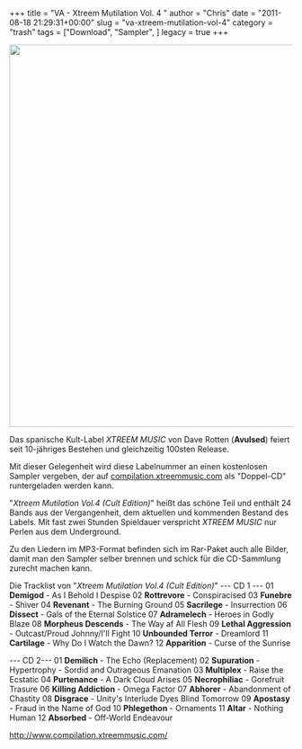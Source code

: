 +++
title = "VA - Xtreem Mutilation Vol. 4 "
author = "Chris"
date = "2011-08-18 21:29:31+00:00"
slug = "va-xtreem-mutilation-vol-4"
category = "trash"
tags = ["Download", "Sampler", ]
legacy = true
+++

<img src="images//2011/08/VA-Xtreem-Mutilation-4.jpg" alt="" title="VA - Xtreem Mutilation 4" width="680" height="680" class="alignnone size-full wp-image-6523" />

Das spanische Kult-Label _XTREEM MUSIC_ von Dave Rotten (**Avulsed**) feiert seit 10-jähriges Bestehen und gleichzeitig 100sten Release. 

Mit dieser Gelegenheit wird diese Labelnummer an einen kostenlosen Sampler vergeben, der auf <a href="http://www.compilation.xtreemmusic.com">compilation.xtreemmusic.com</a> als "Doppel-CD" runtergeladen werden kann. 

"_Xtreem Mutilation Vol.4 (Cult Edition)_" heißt das schöne Teil und enthält 24 Bands aus der Vergangenheit, dem aktuellen und kommenden Bestand des Labels. Mit fast zwei Stunden Spieldauer verspricht _XTREEM MUSIC_ nur Perlen aus dem Underground.

Zu den Liedern im MP3-Format befinden sich im Rar-Paket auch alle Bilder, damit man den Sampler selber brennen und schick für die CD-Sammlung zurecht machen kann.

Die Tracklist von "_Xtreem Mutilation Vol.4 (Cult Edition)_"
--- CD 1 ---
01 **Demigod** - As I Behold I Despise 
02 **Rottrevore** - Conspiracised 
03 **Funebre** - Shiver 
04 **Revenant** - The Burning Ground 
05 **Sacrilege** - Insurrection 
06 **Dissect** - Gals of the Eternal Solstice 
07 **Adramelech** - Heroes in Godly Blaze 
08 **Morpheus Descends** - The Way af All Flesh 
09 **Lethal Aggression** - Outcast/Proud Johnny/I'll Fight 
10 **Unbounded Terror** - Dreamlord 
11 **Cartilage** - Why Do I Watch the Dawn? 
12 **Apparition** - Curse of the Sunrise

--- CD 2---
01 **Demilich** - The Echo (Replacement) 
02 **Supuration** - Hypertrophy - Sordid and Outrageous Emanation 
03 **Multiplex** - Raise the Ecstatic 
04 **Purtenance** - A Dark Cloud Arises 
05 **Necrophiliac** - Gorefruit Trasure 
06 **Killing Addiction** - Omega Factor 
07 **Abhorer** - Abandonment of Chastity 
08 **Disgrace** - Unity's Interlude Dyes Blind Tomorrow 
09 **Apostasy** - Fraud in the Name of God 
10 **Phlegethon** - Ornaments 
11 **Altar** - Nothing Human 
12 **Absorbed** - Off-World Endeavour 

<a href="http://www.compilation.xtreemmusic.com/">http://www.compilation.xtreemmusic.com/</a>
